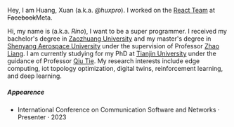 Hey, I am Huang, Xuan (a.k.a. _@huxpro_). I worked on the [React Team](https://beta.reactjs.org/community/meet-the-team#react-core) at <del>Facebook</del>Meta.

Hi, my name is (a.k.a. _Rino_), I want to be a super programmer. I received my bachelor's degree in [Zaozhuang University](https://www.uzz.edu.cn/) and my master's degree in [Shenyang Aerospace University](https://www.sau.edu.cn/) under the supervision of Professor [Zhao Liang](https://yjs.sau.edu.cn/info/1009/1284.htm). I am currently studying for my PhD at [Tianjin University](https://www.tju.edu.cn/) under the guidance of Professor [Qiu Tie](https://smartiotlab.net/Team). My research interests include edge computing, iot topology optimization, digital twins, reinforcement learning, and deep learning.

##### Appearence

- International Conference on Communication Software and Networks · Presenter · 2023


[1]: //huangxuan.me/2015/07/09/js-module-7day/
[2]: //huangxuan.me/2015/12/28/css-sucks-2015/
[3]: //huangxuan.me/2016/06/05/pwa-in-my-pov/
[4]: //huangxuan.me/2016/10/20/pwa-qcon2016/
[5]: //huangxuan.me/2016/11/20/sw-101-gdgdf/
[6]: https://yanshuo.io/assets/player/?deck=58ac8598b123db0067292f92 "PWA Rehashing"
[7]: https://yanshuo.io/assets/player/?deck=593ad6fbfe88c2006a0a0d6d "The State of PWA"
[8]: https://yanshuo.io/assets/player/?deck=594d673d570c357d0698a950 "Building PWA"
[9]: //huangxuan.me/jsconfcn2017/
[10]: https://reactnative.dev/blog/2021/10/26/toward-hermes-being-the-default
[11]: https://youtu.be/lGEMwh32soc
[12]: https://reactjs.org/blog/2022/06/15/react-labs-what-we-have-been-working-on-june-2022.html
